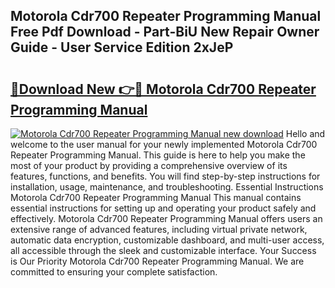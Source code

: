 ## Motorola Cdr700 Repeater Programming Manual Free Pdf Download - Part-BiU New Repair Owner Guide - User Service Edition 2xJeP

# <h2><a href="http://bc7901.oget.top/?id=Motorola+Cdr700+Repeater+Programming+Manual">🔗Download New 👉🔴 Motorola Cdr700 Repeater Programming Manual</a></h2>

[![Motorola Cdr700 Repeater Programming Manual new download](https://i.imgur.com/5g1atiW.png)](http://bc7901.oget.top/?id=Motorola+Cdr700+Repeater+Programming+Manual)
Hello and welcome to the user manual for your newly implemented Motorola Cdr700 Repeater Programming Manual. This guide is here to help you make the most of your product by providing a comprehensive overview of its features, functions, and benefits. You will find step-by-step instructions for installation, usage, maintenance, and troubleshooting. Essential Instructions Motorola Cdr700 Repeater Programming Manual This manual contains essential instructions for setting up and operating your product safely and effectively. Motorola Cdr700 Repeater Programming Manual offers users an extensive range of advanced features, including virtual private network, automatic data encryption, customizable dashboard, and multi-user access, all accessible through the sleek and customizable interface. Your Success is Our Priority Motorola Cdr700 Repeater Programming Manual. We are committed to ensuring your complete satisfaction.

